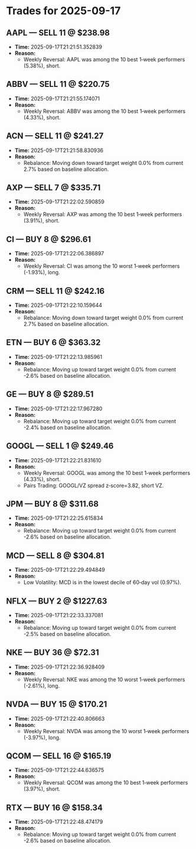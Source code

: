 # Trades for 2025-09-17

## AAPL — SELL 11 @ $238.98
- **Time:** 2025-09-17T21:21:51.352839
- **Reason:**
  - Weekly Reversal: AAPL was among the 10 best 1‑week performers (5.38%), short.

## ABBV — SELL 11 @ $220.75
- **Time:** 2025-09-17T21:21:55.174071
- **Reason:**
  - Weekly Reversal: ABBV was among the 10 best 1‑week performers (4.33%), short.

## ACN — SELL 11 @ $241.27
- **Time:** 2025-09-17T21:21:58.830936
- **Reason:**
  - Rebalance: Moving down toward target weight 0.0% from current 2.7% based on baseline allocation.

## AXP — SELL 7 @ $335.71
- **Time:** 2025-09-17T21:22:02.590859
- **Reason:**
  - Weekly Reversal: AXP was among the 10 best 1‑week performers (3.91%), short.

## CI — BUY 8 @ $296.61
- **Time:** 2025-09-17T21:22:06.386897
- **Reason:**
  - Weekly Reversal: CI was among the 10 worst 1‑week performers (-1.93%), long.

## CRM — SELL 11 @ $242.16
- **Time:** 2025-09-17T21:22:10.159644
- **Reason:**
  - Rebalance: Moving down toward target weight 0.0% from current 2.7% based on baseline allocation.

## ETN — BUY 6 @ $363.32
- **Time:** 2025-09-17T21:22:13.985961
- **Reason:**
  - Rebalance: Moving up toward target weight 0.0% from current -2.6% based on baseline allocation.

## GE — BUY 8 @ $289.51
- **Time:** 2025-09-17T21:22:17.967280
- **Reason:**
  - Rebalance: Moving up toward target weight 0.0% from current -2.4% based on baseline allocation.

## GOOGL — SELL 1 @ $249.46
- **Time:** 2025-09-17T21:22:21.831610
- **Reason:**
  - Weekly Reversal: GOOGL was among the 10 best 1‑week performers (4.33%), short.
  - Pairs Trading: GOOGL/VZ spread z‑score=3.82, short VZ.

## JPM — BUY 8 @ $311.68
- **Time:** 2025-09-17T21:22:25.615834
- **Reason:**
  - Rebalance: Moving up toward target weight 0.0% from current -2.6% based on baseline allocation.

## MCD — SELL 8 @ $304.81
- **Time:** 2025-09-17T21:22:29.494849
- **Reason:**
  - Low Volatility: MCD is in the lowest decile of 60‑day vol (0.97%).

## NFLX — BUY 2 @ $1227.63
- **Time:** 2025-09-17T21:22:33.337081
- **Reason:**
  - Rebalance: Moving up toward target weight 0.0% from current -2.5% based on baseline allocation.

## NKE — BUY 36 @ $72.31
- **Time:** 2025-09-17T21:22:36.928409
- **Reason:**
  - Weekly Reversal: NKE was among the 10 worst 1‑week performers (-2.61%), long.

## NVDA — BUY 15 @ $170.21
- **Time:** 2025-09-17T21:22:40.806663
- **Reason:**
  - Weekly Reversal: NVDA was among the 10 worst 1‑week performers (-3.97%), long.

## QCOM — SELL 16 @ $165.19
- **Time:** 2025-09-17T21:22:44.636575
- **Reason:**
  - Weekly Reversal: QCOM was among the 10 best 1‑week performers (3.97%), short.

## RTX — BUY 16 @ $158.34
- **Time:** 2025-09-17T21:22:48.474179
- **Reason:**
  - Rebalance: Moving up toward target weight 0.0% from current -2.6% based on baseline allocation.

